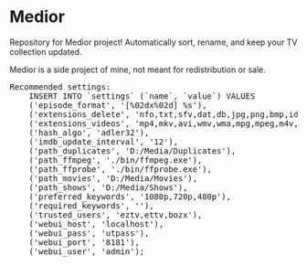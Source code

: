 Medior
======

Repository for Medior project! Automatically sort, rename, and keep your TV collection updated.

Medior is a side project of mine, not meant for redistribution or sale.

<pre>
Recommended settings:
	INSERT INTO `settings` (`name`, `value`) VALUES
	('episode_format', '[%02dx%02d] %s'),
	('extensions_delete', 'nfo,txt,sfv,dat,db,jpg,png,bmp,idx,sub,mds,xml'),
	('extensions_videos', 'mp4,mkv,avi,wmv,wma,mpg,mpeg,m4v,divx'),
	('hash_algo', 'adler32'),
	('imdb_update_interval', '12'),
	('path_duplicates', 'D:/Media/Duplicates'),
	('path_ffmpeg', './bin/ffmpeg.exe'),
	('path_ffprobe', './bin/ffprobe.exe'),
	('path_movies', 'D:/Media/Movies'),
	('path_shows', 'D:/Media/Shows'),
	('preferred_keywords', '1080p,720p,480p'),
	('required_keywords', ''),
	('trusted_users', 'eztv,ettv,bozx'),
	('webui_host', 'localhost'),
	('webui_pass', 'utpass'),
	('webui_port', '8181'),
	('webui_user', 'admin');
